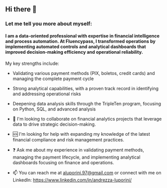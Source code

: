 ## Hi there 👋
### Let me tell you more about myself:
#### I am a data-oriented professional with expertise in financial intelligence and process automation. At Fluencypass, I transformed operations by implementing automated controls and analytical dashboards that improved decision-making efficiency and operational reliability.
My key strengths include:

- Validating various payment methods (PIX, boletos, credit cards) and managing the complete payment cycle
- Strong analytical capabilities, with a proven track record in identifying and addressing operational risks
- Deepening data analysis skills through the TripleTen program, focusing on Python, SQL, and advanced analysis

- 👥 I'm looking to collaborate on financial analytics projects that leverage data to drive strategic decision-making.

- 🆘 I'm looking for help with expanding my knowledge of the latest financial compliance and risk management practices.
- ❓ Ask me about my experience in validating payment methods, managing the payment lifecycle, and implementing analytical dashboards focusing on finance and operations.
- 📫 You can reach me at aluporini.97@gmail.com or connect with me on LinkedIn: https://www.linkedin.com/in/andrezza-luporini/

